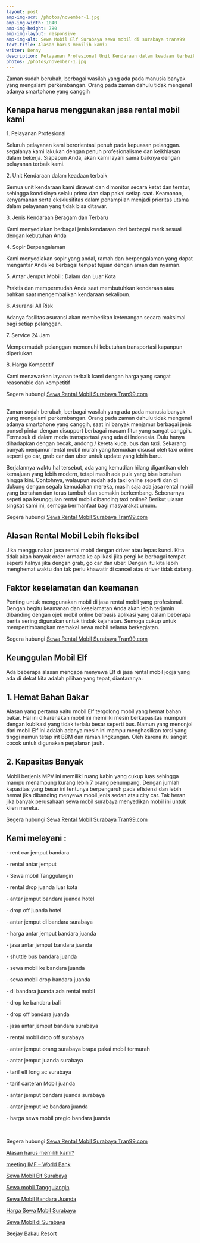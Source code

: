 ```yaml
---
layout: post
amp-img-scr: /photos/november-1.jpg
amp-img-width: 1040
amp-img-height: 780
amp-img-layout: responsive
amp-img-alt: Sewa Mobil Elf Surabaya sewa mobil di surabaya trans99
text-title: Alasan harus memilih kami?
writer: Denny
description: Pelayanan Profesional Unit Kendaraan dalam keadaan terbaik Kendaraan Terbaru Sopir Berpengalaman WA ke 081-330-548-581
photos: /photos/november-1.jpg
---
```

<p class="post">Zaman sudah berubah, berbagai wasilah yang ada pada manusia banyak yang mengalami perkembangan. Orang pada zaman dahulu tidak mengenal adanya smartphone yang canggih</p>

<h2 class="post">Kenapa harus menggunakan jasa rental mobil kami</h2>
<p class="post">1. Pelayanan Profesional</p>
<p class="post">Seluruh pelayanan kami berorientasi penuh pada kepuasan pelanggan. segalanya kami lakukan dengan penuh profesionalisme dan keikhlasan dalam bekerja. Siapapun Anda, akan kami layani sama baiknya dengan pelayanan terbaik kami.</p>
<p class="post">2. Unit Kendaraan dalam keadaan terbaik</p>
<p class="post">Semua unit kendaraan kami dirawat dan dimonitor secara ketat dan teratur, sehingga kondisinya selalu prima dan siap pakai setiap saat. Keamanan, kenyamanan serta eksklusifitas dalam penampilan menjadi prioritas utama dalam pelayanan yang tidak bisa ditawar.</p>
<p class="post">3. Jenis Kendaraan Beragam dan Terbaru</p>
<p class="post">Kami menyediakan berbagai jenis kendaraan dari berbagai merk sesuai dengan kebutuhan Anda</p>
<p class="post">4. Sopir Berpengalaman</p>
<p class="post">Kami menyediakan sopir yang andal, ramah dan berpengalaman yang dapat mengantar Anda ke berbagai tempat tujuan dengan aman dan nyaman.</p>
<p class="post">5. Antar Jemput Mobil : Dalam dan Luar Kota</p>
<p class="post">Praktis dan mempermudah Anda saat membutuhkan kendaraan atau bahkan saat mengembalikan kendaraan sekalipun.</p>
<p class="post">6. Asuransi All Risk</p>
<p class="post">Adanya fasilitas asuransi akan memberikan ketenangan secara maksimal bagi setiap pelanggan.</p>
<p class="post">7. Service 24 Jam</p>
<p class="post">Mempermudah pelanggan memenuhi kebutuhan transportasi kapanpun diperlukan.</p>
<p class="post">8. Harga Kompetitif</p>
<p class="post">Kami menawarkan layanan terbaik kami dengan harga yang sangat reasonable dan kompetitif</p>
<p class="post">Segera hubungi <a href="https://tran99.com/">Sewa Rental Mobil Surabaya Tran99.com</a></p>

<h2 class="post"></h2>
<p class="post">Zaman sudah berubah, berbagai wasilah yang ada pada manusia banyak yang mengalami perkembangan. Orang pada zaman dahulu tidak mengenal adanya smartphone yang canggih, saat ini banyak menjamur berbagai jenis ponsel pintar dengan disupport berbagai macam fitur yang sangat canggih. Termasuk di dalam moda transportasi yang ada di Indonesia. Dulu hanya dihadapkan dengan becak, andong / kereta kuda, bus dan taxi. Sekarang banyak menjamur rental mobil murah yang kemudian disusul oleh taxi online seperti go car, grab car dan uber untuk update yang lebih baru.</p>

<p class="post">Berjalannya waktu hal tersebut, ada yang kemudian hilang digantikan oleh kemajuan yang lebih modern, tetapi masih ada pula yang bisa bertahan hingga kini. Contohnya, walaupun sudah ada taxi online seperti dan di dukung dengan segala kemudahan mereka, masih saja ada jasa rental mobil yang bertahan dan terus tumbuh dan semakin berkembang. Sebenarnya sepeti apa keunggulan rental mobil dibanding taxi online? Berikut ulasan singkat kami ini, semoga bermanfaat bagi masyarakat umum.</p>
<p class="post">Segera hubungi <a href="https://tran99.com/">Sewa Rental Mobil Surabaya Tran99.com</a></p>

<h2 class="post">Alasan Rental Mobil Lebih fleksibel</h2>
<p class="post">Jika menggunakan jasa rental mobil dengan driver atau lepas kunci. Kita tidak akan banyak order armada ke aplikasi jika pergi ke berbagai tempat seperti halnya jika dengan grab, go car dan uber. Dengan itu kita lebih menghemat waktu dan tak perlu khawatir di cancel atau driver tidak datang.</p>

<h2 class="post">Faktor keselamatan dan keamanan</h2>
<p class="post">Penting untuk menggunakan mobil di jasa rental mobil yang profesional. Dengan begitu keamanan dan keselamatan Anda akan lebih terjamin dibanding dengan ojek mobil online berbasis aplikasi yang dalam beberapa berita sering digunakan untuk tindak kejahatan. Semoga cukup untuk mempertimbangkan memakai sewa mobil selama berkegiatan.</p>
<p class="post">Segera hubungi <a href="https://tran99.com/">Sewa Rental Mobil Surabaya Tran99.com</a></p>

<h2 class="post">Keunggulan Mobil Elf</h2>
<p class="post">Ada beberapa alasan mengapa menyewa Elf di jasa rental mobil jogja yang ada di dekat kita adalah pilihan yang tepat, diantaranya:</p>

<h2 class="post">1. Hemat Bahan Bakar</h2>
<p class="post">Alasan yang pertama yaitu mobil Elf tergolong mobil yang hemat bahan bakar. Hal ini dikarenakan mobil ini memiliki mesin berkapasitas mumpuni dengan kubikasi yang tidak terlalu besar seperti bus. Namun yang menonjol dari mobil Elf ini adalah adanya  mesin ini mampu menghasilkan torsi yang tinggi namun tetap irit BBM dan ramah lingkungan. Oleh karena itu sangat cocok untuk digunakan perjalanan jauh.</p>

<h2 class="post">2. Kapasitas Banyak</h2>

<p class="post">Mobil berjenis MPV ini memiliki ruang kabin yang cukup luas sehingga mampu menampung kurang lebih 7 orang penumpang. Dengan jumlah kapasitas yang besar ini tentunya berpengaruh pada efisiensi dan lebih hemat jika dibanding menyewa mobil jenis sedan atau city car. Tak heran jika banyak perusahaan sewa mobil surabaya menyedikan mobil ini untuk klien mereka.</p>

<amp-img class="post" src="/photos/november-1.jpg" width="1040" height="780" layout="responsive" alt="Kenapa harus memilih kami"></amp-img>
<p class="post">Segera hubungi <a href="https://tran99.com/">Sewa Rental Mobil Surabaya Tran99.com</a></p>

<h2 class="post">Kami melayani :</h2>
<p class="post">- rent car jemput bandara</p>
<p class="post">- rental antar jemput</p>
<p class="post">- Sewa mobil Tanggulangin</p>
<p class="post">- rental drop juanda luar kota</p>
<p class="post">- antar jemput bandara juanda hotel</p>
<p class="post">- drop off juanda hotel</p>
<p class="post">- antar jemput di bandara surabaya </p>
<p class="post">- harga antar jemput bandara juanda</p>
<p class="post">- jasa antar jemput bandara juanda</p>
<p class="post">- shuttle bus bandara juanda</p>
<p class="post">- sewa mobil ke bandara juanda</p>
<p class="post">- sewa mobil drop bandara juanda</p>
<p class="post">- di bandara juanda ada rental mobil</p>
<p class="post">- drop ke bandara bali</p>
<p class="post">- drop off bandara juanda</p>
<p class="post">- jasa antar jemput bandara surabaya</p>
<p class="post">- rental mobil drop off surabaya</p>
<p class="post">- antar jemput orang surabaya brapa pakai mobil termurah</p>
<p class="post">- antar jemput juanda surabaya</p>
<p class="post">- tarif elf long ac surabaya</p>
<p class="post">- tarif carteran Mobil juanda</p>
<p class="post">- antar jemput bandara juanda surabaya</p>
<p class="post">- antar jemput ke bandara juanda</p>
<p class="post">- harga sewa mobil pregio bandara juanda</p>
<p class="post"><br></p>
<p class="post">Segera hubungi <a href="https://tran99.com/">Sewa Rental Mobil Surabaya Tran99.com</a></p>
<p class="post"><a href="https://tran99.com/2018/11/05/keunggulan-rental-mobil-surabaya/">Alasan harus memilih kami?</a></p>
<p class="post"><a href="https://tran99.com/2018/10/05/rental-annual-meeting-imf-world-bank-di-bali/">meeting IMF – World Bank</a></p>
<p class="post"><a href="https://tran99.com/2018/09/28/sewa-mobil-elf-surabaya/">Sewa Mobil Elf Surabaya</a></p>
<p class="post"><a href="https://tran99.com/2018/08/16/sewa-mobil-tanggulangin/">Sewa mobil Tanggulangin</a></p>
<p class="post"><a href="https://tran99.com/2018/07/23/sewa-mobil-bandara-juanda/">Sewa Mobil Bandara Juanda</a></p>
<p class="post"><a href="https://tran99.com/2018/06/21/harga-sewa-mobil-surabaya/">Harga Sewa Mobil Surabaya</a></p>
<p class="post"><a href="https://tran99.com/2018/05/27/sewa-mobil-di-surabaya/">Sewa Mobil di Surabaya</a></p>
<p class="post"><a href="https://tran99.com/2018/04/12/beejay-bakau-resort/">Beejay Bakau Resort</a></p>
<p class="post"><br></p>